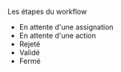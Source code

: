 Les étapes du workflow

* En attente d'une assignation
* En attente d'une action
* Rejeté
* Validé
* Fermé